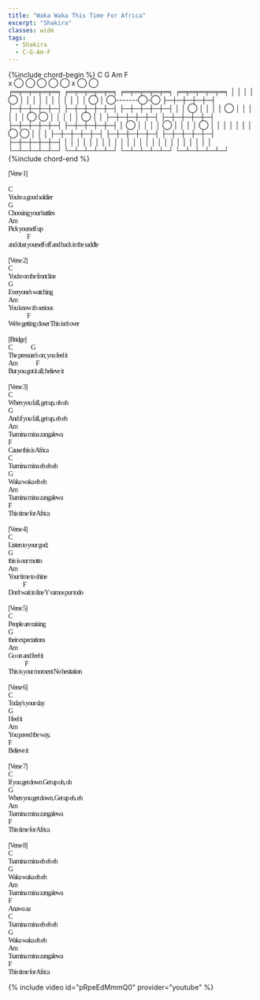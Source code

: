 ```yaml
---
title: "Waka Waka This Time For Africa"
excerpt: "Shakira"
classes: wide
tags:
  - Shakira
  - C-G-Am-F
---
```


{%include chord-begin %}
C              G              Am             F          
x     ◯   ◯        ◯ ◯ ◯      x ◯       ◯               
╒═╤═╤═╤═╤═╕    ╒═╤═╤═╤═╤═╕    ╒═╤═╤═╤═╤═╕    ╒═╤═╤═╤═╤═╕
│ │ │ │ ◯ │    │ │ │ │ │ │    │ │ │ │ ◯ │    ◯-------◯-◯
├─┼─┼─┼─┼─┤    ├─┼─┼─┼─┼─┤    ├─┼─┼─┼─┼─┤    ├─┼─┼─┼─┼─┤
│ │ ◯ │ │ │    │ ◯ │ │ │ │    │ │ ◯ ◯ │ │    │ │ │ ◯ │ │
├─┼─┼─┼─┼─┤    ├─┼─┼─┼─┼─┤    ├─┼─┼─┼─┼─┤    ├─┼─┼─┼─┼─┤
│ ◯ │ │ │ │    ◯ │ │ │ │ ◯    │ │ │ │ │ │    │ ◯ ◯ │ │ │
├─┼─┼─┼─┼─┤    ├─┼─┼─┼─┼─┤    ├─┼─┼─┼─┼─┤    ├─┼─┼─┼─┼─┤
│ │ │ │ │ │    │ │ │ │ │ │    │ │ │ │ │ │    │ │ │ │ │ │
└─┴─┴─┴─┴─┘    └─┴─┴─┴─┴─┘    └─┴─┴─┴─┴─┘    └─┴─┴─┴─┴─┘
{%include chord-end %}

<pre style="font-family: Lucida Console; letter-spacing: -1.4px;">
[Verse 1]

C
You're a good soldier
G
Choosing your battles
Am
Pick yourself up
                  F
and dust yourself off and back in the saddle
 
[Verse 2]
C
You're on the front line
G
Everyone's watching
Am
You know it's serious
                  F
We're getting closer This isn't over
 
[Bridge]
C                  G
The pressure's on; you feel it
Am                  F
But you got it all; believe it
 
[Verse 3]
C
When you fall, get up, oh oh 
G
And if you fall, get up, eh eh
Am
Tsamina mina zangalewa
F
Cause this is Africa
C
Tsamina mina eh eh eh
G
Waka waka eh eh
Am
Tsamina mina zangalewa
F
This time for Africa
 
[Verse 4]
C
Listen to your god;
G
this is our motto
Am
Your time to shine
              F
Don't wait in line Y vamos por todo
 
[Verse 5]
C
People are raising 
G
their expectations
Am
Go on and feel it
                F
This is your moment No hesitation
 
[Verse 6]
C
Today's your day
G
I feel it
Am
You paved the way,
F
Believe it
 
[Verse 7]
C
If you get down Get up oh, oh
G
When you get down, Get up eh, eh
Am
Tsamina mina zangalewa
F
This time for Africa
 
[Verse 8]
C
Tsamina mina eh eh eh
G
Waka waka eh eh
Am
Tsamina mina zangalewa
F
Anawa aa
C
Tsamina mina eh eh eh
G
Waka waka eh eh
Am
Tsamina mina zangalewa
F
This time for Africa
</pre>

{% include video id="pRpeEdMmmQ0" provider="youtube" %}
